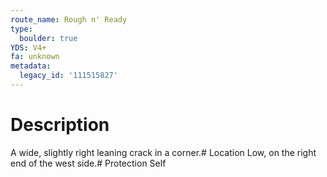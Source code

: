 ```yaml
---
route_name: Rough n' Ready
type:
  boulder: true
YDS: V4+
fa: unknown
metadata:
  legacy_id: '111515827'
---
```

# Description
A wide, slightly right leaning crack in a corner.# Location
Low, on the right end of the west side.# Protection
Self
